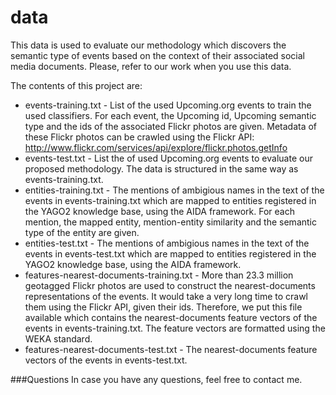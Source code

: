 data
====

This data is used to evaluate our methodology which discovers the semantic type of events based on the context of their associated social media documents. Please, refer to our work when you use this data.

The contents of this project are:

* events-training.txt - List of the used Upcoming.org events to train the used classifiers. For each event, the Upcoming id, Upcoming semantic type and the ids of the associated Flickr photos are given. Metadata of these Flickr photos can be crawled using the Flickr API: http://www.flickr.com/services/api/explore/flickr.photos.getInfo
* events-test.txt - List the of used Upcoming.org events to evaluate our proposed methodology. The data is structured in the same way as events-training.txt.
* entities-training.txt - The mentions of ambigious names in the text of the events in events-training.txt which are mapped to entities registered in the YAGO2 knowledge base, using the AIDA framework. For each mention, the mapped entity, mention-entity similarity and the semantic type of the entity are given. 
* entities-test.txt - The mentions of ambigious names in the text of the events in events-test.txt which are mapped to entities registered in the YAGO2 knowledge base, using the AIDA framework.
* features-nearest-documents-training.txt - More than 23.3 million geotagged Flickr photos are used to construct the nearest-documents representations of the events. It would take a very long time to crawl them using the Flickr API, given their ids. Therefore, we put this file available which contains the nearest-documents feature vectors of the events in events-training.txt. The feature vectors are formatted using the WEKA standard.
* features-nearest-documents-test.txt - The nearest-documents feature vectors of the events in events-test.txt.

###Questions
In case you have any questions, feel free to contact me.
